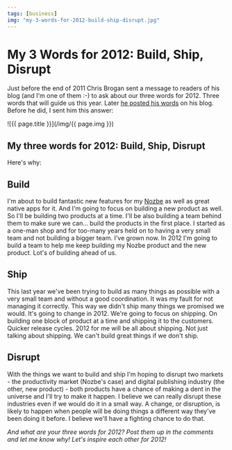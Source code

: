```yaml
---
tags: [business]
img: "my-3-words-for-2012-build-ship-disrupt.jpg"
---
```


# My 3 Words for 2012: Build, Ship, Disrupt


Just before the end of 2011 Chris Brogan sent a message to readers of his blog (and I'm one of them :-) to ask about our three words for 2012. Three words that will guide us this year. Later [he posted his words](http://www.chrisbrogan.com/3words2012/) on his blog. Before he did, I sent him this answer:

<!--More-->

![{{ page.title }}](/img/{{ page.img }})

## My three words for 2012: Build, Ship, Disrupt

Here's why:

## Build

I'm about to build fantastic new features for my [Nozbe](http://www.nozbe.com/) as well as great native apps for it. And I'm going to focus on building a new product as well. So I'll be building two products at a time. I'll be also building a team behind them to make sure we can... build the products in the first place. I started as a one-man shop and for too-many years held on to having a very small team and not building a bigger team. I've grown now. In 2012 I'm going to build a team to help me keep building my Nozbe product and the new product. Lot's of building ahead of us.

## Ship

This last year we've been trying to build as many things as possible with a very small team and without a good coordination. It was my fault for not managing it correctly. This way we didn't ship many things we promised we would. It's going to change in 2012. We're going to focus on shipping. On building one block of product at a time and shipping it to the customers. Quicker release cycles. 2012 for me will be all about shipping. Not just talking about shipping. We can't build great things if we don't ship.

## Disrupt

With the things we want to build and ship I'm hoping to disrupt two markets - the productivity market (Nozbe's case) and digital publishing industry (the other, new product) - both products have a chance of making a dent in the universe and I'll try to make it happen. I believe we can really disrupt these industries even if we would do it in a small way. A change, or disruption, is likely to happen when people will be doing things a different way they've been doing it before. I believe we'll have a fighting chance to do that.

_And what are your three words for 2012? Post them up in the comments and let me know why! Let's inspire each other for 2012!_

  
  
  
 

  



[n]: https://michael.gratis/nozbe